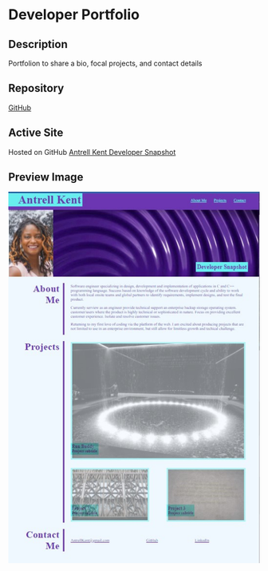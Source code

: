 # Developer Portfolio


## Description
Portfolion to share a bio, focal projects, and contact details

## Repository
[GitHub](https://github.com/ladytrell/Developer-Snapshot)

## Active Site
Hosted on GitHub [Antrell Kent Developer Snapshot](https://ladytrell.github.io/Developer-Snapshot/)


## Preview Image
![Preview of web page](./assets/images/demo-image.jpg)